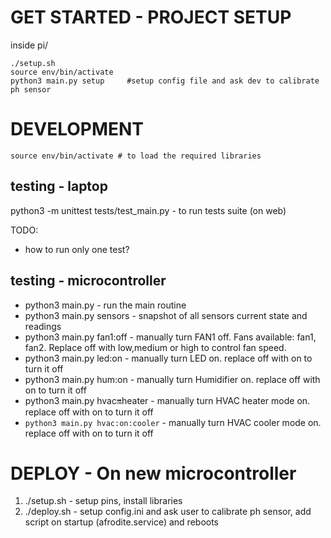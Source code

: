 # GET STARTED - PROJECT SETUP
inside pi/
```
./setup.sh
source env/bin/activate
python3 main.py setup     #setup config file and ask dev to calibrate ph sensor
```

# DEVELOPMENT
```
source env/bin/activate # to load the required libraries
```

## testing - laptop
python3 -m unittest tests/test_main.py - to run tests suite (on web)

TODO:
- how to run only one test?

## testing - microcontroller
- python3 main.py                 - run the main routine
- python3 main.py sensors         - snapshot of all sensors current state and readings
- python3 main.py fan1:off        - manually turn FAN1 off. Fans available: fan1, fan2. Replace off with low,medium or high to control fan speed. 
- python3 main.py led:on          - manually turn LED on. replace off with on to turn it off
- python3 main.py hum:on          - manually turn Humidifier on. replace off with on to turn it off
- python3 main.py hvac:on:heater    - manually turn HVAC heater mode on. replace off with on to turn it off
- `python3 main.py hvac:on:cooler`    - manually turn HVAC cooler mode on. replace off with on to turn it off


# DEPLOY - On new microcontroller
1. ./setup.sh           - setup pins, install libraries
2. ./deploy.sh          - setup config.ini and ask user to calibrate ph sensor, add script on startup (afrodite.service) and reboots